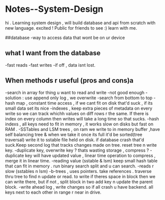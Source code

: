 # Notes--System-Design
hi . Learning system design , will build database and api from scratch with new language. excited ! Public for friends to see :) learn with me.

##database
-way to access data that wont be on ur device

## what I want from the database
-fast reads
-fast writes
-if off , data isnt lost.

## When methods r useful (pros and cons)a
-search in array for thing u want to read and write
-not good enough
-solution : use append only log , we overwrite 
-search from bottom to top 
-hash map , constant time access , if we cant fit on disk that'd suck , if its small data set its nice
-indexes , keep extra pieces of metadata on every write so we can track whichh values on diff rows r the same. If there is index on every column then writes will take a long time so that sucks.
-hash indexs , all keys need to fit in memory , it works slow on disks but fast on RAM . 
-SSTables and LSM trees , on ram we write to in memory buffer ,have self balancing tree & when we take it once its full it'd be sorted(tree traversal) write it to sstable file held on disk. if database crash that'd suck.Keep second log that tracks changes made on tree. reset tree n write key.
-duplicate key, overwrite key ? thats wasting storage , compress ?
-duplicate key will have updated value , linear time operation to compress , merge it in linear time.
-reading value (sstable & lsm) keep small hash table that can fit in memory . run binary search split and u can search.
-reads r slow (sstables n lsm) 
-b-trees , uses pointers. take references . traverse thru tree to find n update or read. to write if theres space in block then we can write there, but if not , split block in two add key n update the parent block. 
-write ahead log , write changes so if all crash u have backend. all keys next to each other in range r near in drive.




